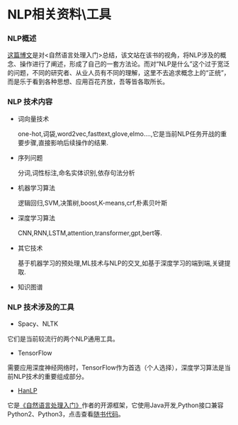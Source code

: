 # NLP相关资料\工具

### NLP概述

[这篇博文](https://github.com/hanxinle/nlp/blob/master/nlp_start.md)是对<自然语言处理入门>总结，该文站在该书的视角，将NLP涉及的概念、操作进行了阐述，形成了自己的一套方法论。而对“NLP是什么”这个过于宽泛的问题，不同的研究者、从业人员有不同的理解，这里不去追求概念上的“正统”，而是乐于看到各种思想、应用百花齐放，吾等皆各取所长。


### NLP 技术内容

* 词向量技术

    one-hot,词袋,word2vec,fasttext,glove,elmo....,它是当前NLP任务开战的重要步骤,直接影响后续操作的结果.

* 序列问题

    分词,词性标注,命名实体识别,依存句法分析

* 机器学习算法

    逻辑回归,SVM,决策树,boost,K-means,crf,朴素贝叶斯

* 深度学习算法

    CNN,RNN,LSTM,attention,transformer,gpt,bert等.

* 其它技术

    基于机器学习的预处理,ML技术与NLP的交叉,如基于深度学习的端到端,关键提取.

* 知识图谱



### NLP 技术涉及的工具

* Spacy、NLTK

它们是当前较流行的两个NLP通用工具。

* TensorFlow 

需要应用深度神经网络时，TensorFlow作为首选（个人选择），深度学习算法是当前NLP技术的重要组成部分。

* [HanLP](https://github.com/hankcs/HanLP)

它是[《自然语言处理入门》](http://nlp.hankcs.com/book.php)作者的开源框架，它使用Java开发,Python接口兼容Python2、Python3，点击查看[随书代码](https://github.com/hankcs/pyhanlp/tree/master/tests/book)。




  
